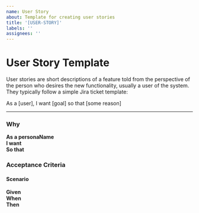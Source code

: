 ```yaml
---
name: User Story
about: Template for creating user stories
title: '[USER-STORY]'
labels: ''
assignees: ''
---
```


# User Story Template

User stories are short descriptions of a feature told from the perspective of the person who desires the new functionality, usually a user of the system. They typically follow a simple Jira ticket template:

As a [user], I want [goal] so that [some reason]

---

### Why

**As a personaName** <br />
**I want** <br />
**So that**

### Acceptance Criteria

#### Scenario

**Given** <br />
**When** <br />
**Then**
